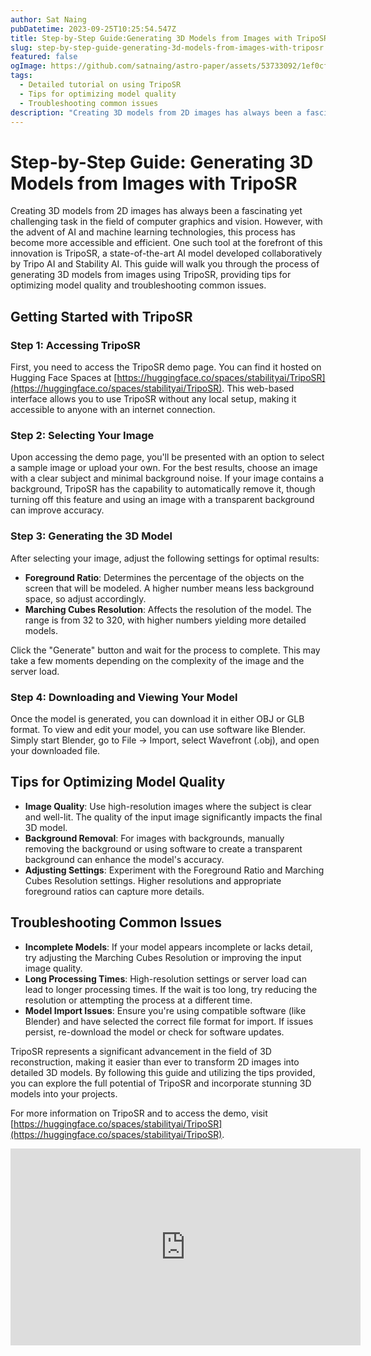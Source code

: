 ```yaml
---
author: Sat Naing
pubDatetime: 2023-09-25T10:25:54.547Z
title: Step-by-Step Guide:Generating 3D Models from Images with TripoSR
slug: step-by-step-guide-generating-3d-models-from-images-with-triposr
featured: false
ogImage: https://github.com/satnaing/astro-paper/assets/53733092/1ef0cf03-8137-4d67-ac81-84a032119e3a
tags:
  - Detailed tutorial on using TripoSR
  - Tips for optimizing model quality
  - Troubleshooting common issues
description: "Creating 3D models from 2D images has always been a fascinating yet challenging task in the field of computer graphics and vision."
---
```


# Step-by-Step Guide: Generating 3D Models from Images with TripoSR

Creating 3D models from 2D images has always been a fascinating yet challenging task in the field of computer graphics and vision. However, with the advent of AI and machine learning technologies, this process has become more accessible and efficient. One such tool at the forefront of this innovation is TripoSR, a state-of-the-art AI model developed collaboratively by Tripo AI and Stability AI. This guide will walk you through the process of generating 3D models from images using TripoSR, providing tips for optimizing model quality and troubleshooting common issues.

## Getting Started with TripoSR

### Step 1: Accessing TripoSR

First, you need to access the TripoSR demo page. You can find it hosted on Hugging Face Spaces at [https://huggingface.co/spaces/stabilityai/TripoSR](https://huggingface.co/spaces/stabilityai/TripoSR). This web-based interface allows you to use TripoSR without any local setup, making it accessible to anyone with an internet connection.

### Step 2: Selecting Your Image

Upon accessing the demo page, you'll be presented with an option to select a sample image or upload your own. For the best results, choose an image with a clear subject and minimal background noise. If your image contains a background, TripoSR has the capability to automatically remove it, though turning off this feature and using an image with a transparent background can improve accuracy.

### Step 3: Generating the 3D Model

After selecting your image, adjust the following settings for optimal results:

- **Foreground Ratio**: Determines the percentage of the objects on the screen that will be modeled. A higher number means less background space, so adjust accordingly.
- **Marching Cubes Resolution**: Affects the resolution of the model. The range is from 32 to 320, with higher numbers yielding more detailed models.

Click the "Generate" button and wait for the process to complete. This may take a few moments depending on the complexity of the image and the server load.

### Step 4: Downloading and Viewing Your Model

Once the model is generated, you can download it in either OBJ or GLB format. To view and edit your model, you can use software like Blender. Simply start Blender, go to File → Import, select Wavefront (.obj), and open your downloaded file.

## Tips for Optimizing Model Quality

- **Image Quality**: Use high-resolution images where the subject is clear and well-lit. The quality of the input image significantly impacts the final 3D model.
- **Background Removal**: For images with backgrounds, manually removing the background or using software to create a transparent background can enhance the model's accuracy.
- **Adjusting Settings**: Experiment with the Foreground Ratio and Marching Cubes Resolution settings. Higher resolutions and appropriate foreground ratios can capture more details.

## Troubleshooting Common Issues

- **Incomplete Models**: If your model appears incomplete or lacks detail, try adjusting the Marching Cubes Resolution or improving the input image quality.
- **Long Processing Times**: High-resolution settings or server load can lead to longer processing times. If the wait is too long, try reducing the resolution or attempting the process at a different time.
- **Model Import Issues**: Ensure you're using compatible software (like Blender) and have selected the correct file format for import. If issues persist, re-download the model or check for software updates.

TripoSR represents a significant advancement in the field of 3D reconstruction, making it easier than ever to transform 2D images into detailed 3D models. By following this guide and utilizing the tips provided, you can explore the full potential of TripoSR and incorporate stunning 3D models into your projects.

For more information on TripoSR and to access the demo, visit [https://huggingface.co/spaces/stabilityai/TripoSR](https://huggingface.co/spaces/stabilityai/TripoSR).

<iframe width="560" height="315" src="https://www.youtube.com/embed/il0THDcRaDY?si=1pvSEPVhe8Y8HxRu" title="YouTube video player" frameborder="0" allow="accelerometer; autoplay; clipboard-write; encrypted-media; gyroscope; picture-in-picture; web-share" referrerpolicy="strict-origin-when-cross-origin" allowfullscreen></iframe>
